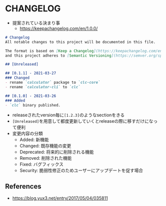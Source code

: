 # CHANGELOG

* 提案されている決まり事
  * https://keepachangelog.com/en/1.0.0/

```markdown
# Changelog
All notable changes to this project will be documented in this file.

The format is based on [Keep a Changelog](https://keepachangelog.com/en/1.0.0/),
and this project adheres to [Semantic Versioning](https://semver.org/spec/v2.0.0.html).

## [Unreleased]

## [0.1.1] - 2021-03-27
### Changed
- rename `calculator` package to `clc-core`
- rename `calculator-cli` to `clc`

## [0.1.0] - 2021-03-26
### Added
- `clc` binary published.
```

* releaseされたversion毎に`[1.2.3]`のようなsectionをきる
* `[Unreleased]`を用意して都度更新していくとreleaseの際に移すだけになって便利
* 変更内容の分類
  * Added: 新機能
  * Changed: 既存機能の変更
  * Deprecated: 将来的に削除される機能
  * Removed: 削除された機能
  * Fixed: バグフィックス
  * Security: 脆弱性修正のためユーザーにアップデートを促す場合

## References

* https://blog.yux3.net/entry/2017/05/04/035811
